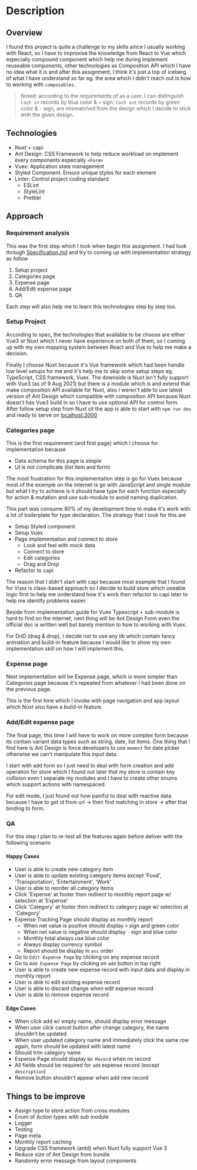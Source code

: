 # Description

## Overview

I found this project is quite a challenge to my skills since I usually working with React, so I have to improvise the knowledge from React to Vue which especially compound component which help me during implement reuseable components, other technologies as Composition API which I have no idea what it is and after this assignment, I think it's just a top of iceberg of what I have understand so far eg. the area which I didn't reach out is how to working with `composables`.

> Noted: according to the requirements of as a user, I can distinguish `Cash in` records by blue color & `+` sign; `Cash out` records by green color & `-` sign, are mismatched from the design which I decide to stick with the given design.

## Technologies

- Nuxt + capi
- Ant Design: CSS Framework to help reduce workload on implement every components especially `<Form>`
- Vuex: Application state management
- Styled Component: Ensure unique styles for each element
- Linter: Control project coding standard
  - ESLint
  - StyleLint
  - Prettier

## Approach

### Requirement analysis

This was the first step which I took when begin this assignment. I had look through [Specification.md](/Specification.md) and try to coming up with implementation strategy as follow

1. Setup project
2. Categories page
3. Expense page
4. Add/Edit expense page
5. QA

Each step will also help me to learn this technologies step by step too.

### Setup Project

According to spec, the technologies that available to be choose are either Vue3 or Nuxt which I never have experience on both of them, so I coming up with my own mapping system between React and Vue to help me make a decision.

Finally I choose Nuxt because it's Vue framework which had been handle low level setups for me and it's help me to skip some setup steps eg. TypeScript, CSS framework, Vuex. The downside is Nuxt isn't fully support with Vue3 (as of 9 Aug 2021) but there is a module which is and extend that make composition API available for Nuxt, also I weren't able to use latest version of Ant Design which compatible with composition API because Nuxt doesn't has Vue3 build in so I have to use optional API for control form. After follow setup step from Nuxt cli the app is able to start with `npm run dev` and ready to serve on [localhost:3000](http://localhost:3000)

### Categories page

This is the first requirement (and first page) which I choose for implementation because

- Data schema for this page is simple
- UI is not complicate (list item and form)

The most frustration for this implementation step is go for Vuex because most of the example on the internet is go with JavaScript and single module but what I try to achieve is it should have type for each function especially for action & mutation and use sub-module to avoid naming duplication.

This part was consume 80% of my development time to make it's work with a lot of boilerplate for type declaration. The strategy that I took for this are

- Setup Styled component
- Setup Vuex
- Page implementation and connect to store
  - Look and feel with mock data
  - Connect to store
  - Edit categories
  - Drag and Drop
- Refactor to capi

The reason that I didn't start with capi because most example that I found for Vuex is class-based approach so I decide to build store which useable logic first to help me understand how it's work then refactor to capi later to help me identify problems easier.

Beside from implementation guide for Vuex Typescript + sub-module is hard to find on the internet, next thing will be Ant Design Form even the official doc is written well but barely mention to how to working with Vuex.

For DnD (drag & drop), I decide not to use any lib which contain fancy animation and build-in feature because I would like to show my own implementation skill on how I will implement this.

### Expense page

Next implementation will be Expense page, which is more simpler than Categories page because it's repeated from whatever I had been done on the previous page.

This is the first time which I invoke with page navigation and app layout which Nuxt also have a build-in feature.

### Add/Edit expense page

The final page, this time I will have to work on more complex form because its contain variant data types such as string, date, list items.
One thing that I find here is Ant Design is force developers to use `moment` for date picker otherwise we can't manipulate this input data.

I start with add form so I just need to deal with form creation and add operation for store which I found out later that my store is contain key collision even I separate my modules and I have to create other enums which support actions with namespaced.

For edit mode, I just found out how painful to deal with reactive data because I have to get id from url → then find matching in store → after that binding to form.

### QA

For this step I plan to re-test all the features again before deliver with the following scenario

#### Happy Cases

- User is able to create new category item
- User is able to update existing category items except 'Food', 'Transportation', 'Entertainment', 'Work'
- User is able to reorder all category items
- Click 'Expense' at footer then redirect to monthly report page w/ selection at 'Expense'
- Click 'Category' at footer then redirect to category page w/ selection at 'Category'
- Expense Tracking Page should display as monthly report
  - When net value is positive should display `+` sign and green color
  - When net value is negative should display `-` sign and blue color
  - Monthly total always use blue color
  - Always display currency symbol
  - Report should be display in `asc` order
- Go to `Edit Expense Page` by clicking on any expense record
- Go to `Add Expense Page` by clicking on `add` button in top right
- User is able to create new expense record with input data and display in monthly report
- User is able to edit existing expense record
- User is able to discard change when edit expense record
- User is able to remove expense record

#### Edge Cases

- When click add w/ empty name, should display error message
- When user click cancel button after change category, the name shouldn't be updated
- When user updated category name and immediately click the same row again, form should be updated with latest name
- Should trim category name
- Expense Page should display `No Record` when no record
- All fields should be required for `add` expense record (except `description`)
- Remove button shouldn't appear when add new record

## Things to be improve

- Assign type to store action from cross modules
- Enum of Action types with sub module
- Logger
- Testing
- Page meta
- Monthly report caching
- Upgrade CSS framework (antd) when Nuxt fully support Vue 3
- Reduce size of Ant Design from bundle
- Randomly error message from layout components
